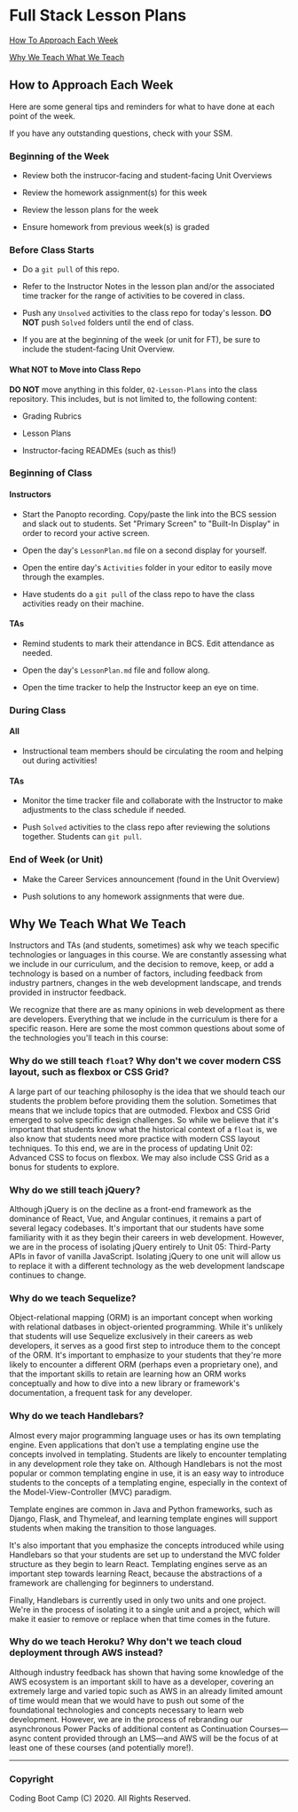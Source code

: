 # Full Stack Lesson Plans

[How To Approach Each Week](##how-to-approach-each-week)

[Why We Teach What We Teach](##why-we-teach-what-we-teach)

## How to Approach Each Week

Here are some general tips and reminders for what to have done at each point of the week. 

If you have any outstanding questions, check with your SSM.

### Beginning of the Week

* Review both the instrucor-facing and student-facing Unit Overviews

* Review the homework assignment(s) for this week

* Review the lesson plans for the week

* Ensure homework from previous week(s) is graded


### Before Class Starts

* Do a `git pull` of this repo.

* Refer to the Instructor Notes in the lesson plan and/or the associated time tracker for the range of activities to be covered in class.

* Push any `Unsolved` activities to the class repo for today's lesson. **DO NOT** push `Solved` folders until the end of class. 

* If you are at the beginning of the week (or unit for FT), be sure to include the student-facing Unit Overview.


#### What NOT to Move into Class Repo

**DO NOT** move anything in this folder, `02-Lesson-Plans` into the class repository. This includes, but is not limited to, the following content:

* Grading Rubrics

* Lesson Plans

* Instructor-facing READMEs (such as this!)


### Beginning of Class

#### Instructors

* Start the Panopto recording. Copy/paste the link into the BCS session and slack out to students. Set "Primary Screen" to "Built-In Display" in order to record your active screen.

* Open the day's `LessonPlan.md` file on a second display for yourself.

* Open the entire day's `Activities` folder in your editor to easily move through the examples.

* Have students do a `git pull` of the class repo to have the class activities ready on their machine.

#### TAs

* Remind students to mark their attendance in BCS. Edit attendance as needed.

* Open the day's `LessonPlan.md` file and follow along.

* Open the time tracker  to help the Instructor keep an eye on time.


### During Class

#### All

* Instructional team members should be circulating the room and helping out during activities!

#### TAs

* Monitor the time tracker file and collaborate with the Instructor to make adjustments to the class schedule if needed.   

* Push `Solved` activities to the class repo after reviewing the solutions together. Students can `git pull`.


### End of Week (or Unit)

* Make the Career Services announcement (found in the Unit Overview)

* Push solutions to any homework assignments that were due.


## Why We Teach What We Teach

Instructors and TAs (and students, sometimes) ask why we teach specific technologies or languages in this course. We are constantly assessing what we include in our curriculum, and the decision to remove, keep, or add a technology is based on a number of factors, including feedback from industry partners, changes in the web development landscape, and trends provided in instructor feedback.

We recognize that there are as many opinions in web development as there are developers. Everything that we include in the curriculum is there for a specific reason. Here are some the most common questions about some of the technologies you'll teach in this course:

### Why do we still teach `float`? Why don't we cover modern CSS layout, such as flexbox or CSS Grid?

A large part of our teaching philosophy is the idea that we should teach our students the problem before providing them the solution. Sometimes that means that we include topics that are outmoded. Flexbox and CSS Grid emerged to solve specific design challenges. So while we believe that it's important that students know what the historical context of a `float` is, we also know that students need more practice with modern CSS layout techniques. To this end, we are in the process of updating Unit 02: Advanced CSS to focus on flexbox. We may also include CSS Grid as a bonus for students to explore.

### Why do we still teach jQuery?

Although jQuery is on the decline as a front-end framework as the dominance of React, Vue, and Angular continues, it remains a part of several legacy codebases. It's important that our students have some familiarity with it as they begin their careers in web development. However, we are in the process of isolating jQuery entirely to Unit 05: Third-Party APIs in favor of vanilla JavaScript. Isolating jQuery to one unit will allow us to replace it with a different technology as the web development landscape continues to change.

### Why do we teach Sequelize?

Object-relational mapping (ORM) is an important concept when working with relational datbases in object-oriented programming. While it's unlikely that students will use Sequelize exclusively in their careers as web developers, it serves as a good first step to introduce them to the concept of the ORM. It's important to emphasize to your students that they're more likely to encounter a different ORM (perhaps even a proprietary one), and that the important skills to retain are learning how an ORM works conceptually and how to dive into a new library or framework's documentation, a frequent task for any developer.

### Why do we teach Handlebars?

Almost every major programming language uses or has its own templating engine. Even applications that don’t use a templating engine use the concepts involved in templating. Students are likely to encounter templating in any development role they take on. Although Handlebars is not the most popular or common templating engine in use, it is an easy way to introduce students to the concepts of a templating engine, especially in the context of the Model-View-Controller (MVC) paradigm.

Template engines are common in Java and Python frameworks, such as Django, Flask, and Thymeleaf, and learning template engines will support students when making the transition to those languages.

It's also important that you emphasize the concepts introduced while using Handlebars so that your students are set up to understand the MVC folder structure as they begin to learn React. Templating engines serve as an important step towards learning React, because the abstractions of a framework are challenging for beginners to understand.

Finally, Handlebars is currently used in only two units and one project. We're in the process of isolating it to a single unit and a project, which will make it easier to remove or replace when that time comes in the future.

### Why do we teach Heroku? Why don't we teach cloud deployment through AWS instead?

Although industry feedback has shown that having some knowledge of the AWS ecosystem is an important skill to have as a developer, covering an extremely large and varied topic such as AWS in an already limited amount of time would mean that we would have to push out some of the foundational technologies and concepts necessary to learn web development. However, we are in the process of rebranding our asynchronous Power Packs of additional content as Continuation Courses&mdash;async content provided through an LMS&mdash;and AWS will be the focus of at least one of these courses (and potentially more!).

- - -

### Copyright

Coding Boot Camp (C) 2020. All Rights Reserved.
